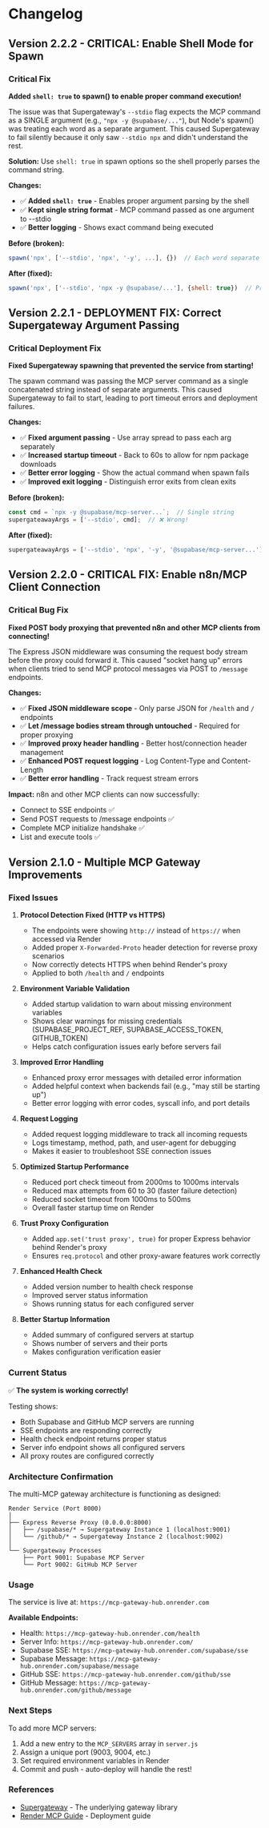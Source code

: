 # Changelog

## Version 2.2.2 - CRITICAL: Enable Shell Mode for Spawn

### Critical Fix

**Added `shell: true` to spawn() to enable proper command execution!**

The issue was that Supergateway's `--stdio` flag expects the MCP command as a SINGLE argument (e.g., `"npx -y @supabase/..."`), but Node's spawn() was treating each word as a separate argument. This caused Supergateway to fail silently because it only saw `--stdio npx` and didn't understand the rest.

**Solution:** Use `shell: true` in spawn options so the shell properly parses the command string.

**Changes:**
- ✅ **Added `shell: true`** - Enables proper argument parsing by the shell
- ✅ **Kept single string format** - MCP command passed as one argument to --stdio
- ✅ **Better logging** - Shows exact command being executed

**Before (broken):**
```javascript
spawn('npx', ['--stdio', 'npx', '-y', ...], {})  // Each word separate ❌
```

**After (fixed):**
```javascript
spawn('npx', ['--stdio', 'npx -y @supabase/...'], {shell: true})  // Proper ✅
```

## Version 2.2.1 - DEPLOYMENT FIX: Correct Supergateway Argument Passing

### Critical Deployment Fix

**Fixed Supergateway spawning that prevented the service from starting!**

The spawn command was passing the MCP server command as a single concatenated string instead of separate arguments. This caused Supergateway to fail to start, leading to port timeout errors and deployment failures.

**Changes:**
- ✅ **Fixed argument passing** - Use array spread to pass each arg separately
- ✅ **Increased startup timeout** - Back to 60s to allow for npm package downloads
- ✅ **Better error logging** - Show the actual command when spawn fails
- ✅ **Improved exit logging** - Distinguish error exits from clean exits

**Before (broken):**
```javascript
const cmd = `npx -y @supabase/mcp-server...`;  // Single string
supergateawayArgs = ['--stdio', cmd];  // ❌ Wrong!
```

**After (fixed):**
```javascript
supergateawayArgs = ['--stdio', 'npx', '-y', '@supabase/mcp-server...'];  // ✅ Correct!
```

## Version 2.2.0 - CRITICAL FIX: Enable n8n/MCP Client Connection

### Critical Bug Fix

**Fixed POST body proxying that prevented n8n and other MCP clients from connecting!**

The Express JSON middleware was consuming the request body stream before the proxy could forward it. This caused "socket hang up" errors when clients tried to send MCP protocol messages via POST to `/message` endpoints.

**Changes:**
- ✅ **Fixed JSON middleware scope** - Only parse JSON for `/health` and `/` endpoints
- ✅ **Let /message bodies stream through untouched** - Required for proper proxying
- ✅ **Improved proxy header handling** - Better host/connection header management
- ✅ **Enhanced POST request logging** - Log Content-Type and Content-Length
- ✅ **Better error handling** - Track request stream errors

**Impact:** n8n and other MCP clients can now successfully:
- Connect to SSE endpoints ✅
- Send POST requests to /message endpoints ✅
- Complete MCP initialize handshake ✅
- List and execute tools ✅

## Version 2.1.0 - Multiple MCP Gateway Improvements

### Fixed Issues

1. **Protocol Detection Fixed (HTTP vs HTTPS)**
   - The endpoints were showing `http://` instead of `https://` when accessed via Render
   - Added proper `X-Forwarded-Proto` header detection for reverse proxy scenarios
   - Now correctly detects HTTPS when behind Render's proxy
   - Applied to both `/health` and `/` endpoints

2. **Environment Variable Validation**
   - Added startup validation to warn about missing environment variables
   - Shows clear warnings for missing credentials (SUPABASE_PROJECT_REF, SUPABASE_ACCESS_TOKEN, GITHUB_TOKEN)
   - Helps catch configuration issues early before servers fail

3. **Improved Error Handling**
   - Enhanced proxy error messages with detailed error information
   - Added helpful context when backends fail (e.g., "may still be starting up")
   - Better error logging with error codes, syscall info, and port details

4. **Request Logging**
   - Added request logging middleware to track all incoming requests
   - Logs timestamp, method, path, and user-agent for debugging
   - Makes it easier to troubleshoot SSE connection issues

5. **Optimized Startup Performance**
   - Reduced port check timeout from 2000ms to 1000ms intervals
   - Reduced max attempts from 60 to 30 (faster failure detection)
   - Reduced socket timeout from 1000ms to 500ms
   - Overall faster startup time on Render

6. **Trust Proxy Configuration**
   - Added `app.set('trust proxy', true)` for proper Express behavior behind Render's proxy
   - Ensures `req.protocol` and other proxy-aware features work correctly

7. **Enhanced Health Check**
   - Added version number to health check response
   - Improved server status information
   - Shows running status for each configured server

8. **Better Startup Information**
   - Added summary of configured servers at startup
   - Shows number of servers and their ports
   - Makes configuration verification easier

### Current Status

✅ **The system is working correctly!** 

Testing shows:
- Both Supabase and GitHub MCP servers are running
- SSE endpoints are responding correctly
- Health check endpoint returns proper status
- Server info endpoint shows all configured servers
- All proxy routes are configured correctly

### Architecture Confirmation

The multi-MCP gateway architecture is functioning as designed:

```
Render Service (Port 8000)
│
├── Express Reverse Proxy (0.0.0.0:8000)
│   ├── /supabase/* → Supergateway Instance 1 (localhost:9001)
│   └── /github/* → Supergateway Instance 2 (localhost:9002)
│
└── Supergateway Processes
    ├── Port 9001: Supabase MCP Server
    └── Port 9002: GitHub MCP Server
```

### Usage

The service is live at: `https://mcp-gateway-hub.onrender.com`

**Available Endpoints:**
- Health: `https://mcp-gateway-hub.onrender.com/health`
- Server Info: `https://mcp-gateway-hub.onrender.com/`
- Supabase SSE: `https://mcp-gateway-hub.onrender.com/supabase/sse`
- Supabase Message: `https://mcp-gateway-hub.onrender.com/supabase/message`
- GitHub SSE: `https://mcp-gateway-hub.onrender.com/github/sse`
- GitHub Message: `https://mcp-gateway-hub.onrender.com/github/message`

### Next Steps

To add more MCP servers:
1. Add a new entry to the `MCP_SERVERS` array in `server.js`
2. Assign a unique port (9003, 9004, etc.)
3. Set required environment variables in Render
4. Commit and push - auto-deploy will handle the rest!

### References

- [Supergateway](https://github.com/supercorp-ai/supergateway) - The underlying gateway library
- [Render MCP Guide](https://dev.to/datitran/secure-mcp-server-with-nginx-supergateway-render-4i80) - Deployment guide

